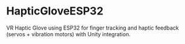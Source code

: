 # HapticGloveESP32
VR Haptic Glove using ESP32 for finger tracking and haptic feedback (servos + vibration motors) with Unity integration.
